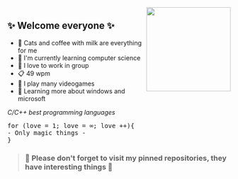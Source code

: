  <img src="https://github.com/Art3mis7082/Art3mis7082/blob/main/wow-interesting.gif" width="190px" align="right">
 
 ## ✨ Welcome everyone ✨ ## 

- :sparkler: Cats and coffee with milk are everything for me
- :memo: I'm currently learning computer science
- :flags: I love to work in group
- :clipboard: 49 wpm
- :space_invader: I play many videogames
- :book: Learning more about windows and microsoft 

_C/C++ best programming languages_

<pre>
for (love = 1; love = ∞; love ++){  
- Only magic things - 
}
</pre>


> ### :star2: Please don't forget to visit my pinned repositories, they have interesting things :star2: ###
